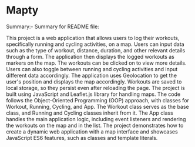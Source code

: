 # Mapty
Summary:- Summary for README file:

This project is a web application that allows users to log their workouts, specifically running and cycling activities, on a map. Users can input data such as the type of workout, distance, duration, and other relevant details through a form. The application then displays the logged workouts as markers on the map. The workouts can be clicked on to view more details. Users can also toggle between running and cycling activities and input different data accordingly. The application uses Geolocation to get the user's position and displays the map accordingly. Workouts are saved to local storage, so they persist even after reloading the page. The project is built using JavaScript and Leaflet.js library for handling maps. The code follows the Object-Oriented Programming (OOP) approach, with classes for Workout, Running, Cycling, and App. The Workout class serves as the base class, and Running and Cycling classes inherit from it. The App class handles the main application logic, including event listeners and rendering the workouts on the map and in the list. The project demonstrates how to create a dynamic web application with a map interface and showcases JavaScript ES6 features, such as classes and template literals.
